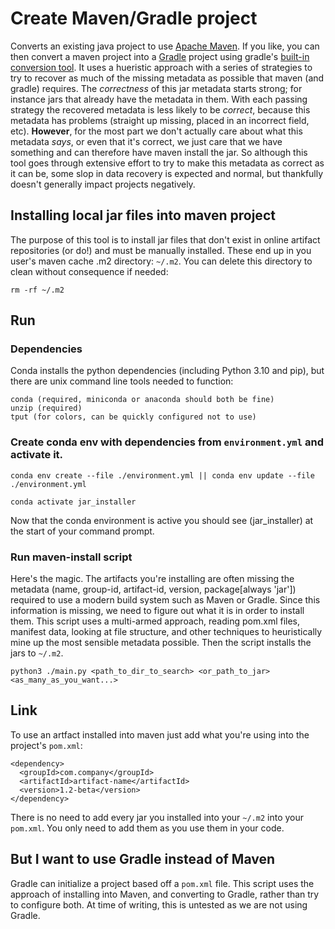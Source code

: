 # Create Maven/Gradle project
Converts an existing java project to use [Apache Maven](https://maven.apache.org>). If you like, you can then convert a maven project into a [Gradle](https://gradle.org) project using gradle's [built-in conversion tool](https://docs.gradle.org/current/userguide/migrating_from_maven.html). It uses a hueristic approach with a series of strategies to try to recover as much of the missing metadata as possible that maven (and gradle) requires. The *correctness* of this jar metadata starts strong; for instance jars that already have the metadata in them. With each passing strategy the recovered metadata is less likely to be *correct*, because this metadata has problems (straight up missing, placed in an incorrect field, etc). **However**, for the most part we don't actually care about what this metadata *says*, or even that it's correct, we just care that we have something and can therefore have maven install the jar. So although this tool goes through extensive effort to try to make this metadata as correct as it can be, some slop in data recovery is expected and normal, but thankfully doesn't generally impact projects negatively.

## Installing local jar files into maven project
The purpose of this tool is to install jar files that don't exist in online artifact repositories (or do!) and must be manually installed.
These end up in you user's maven cache .m2 directory: `~/.m2`. You can delete this directory to clean without consequence if needed:
```
rm -rf ~/.m2
```
## Run
### Dependencies
Conda installs the python dependencies (including Python 3.10 and pip), but there are unix command line tools needed to function:
```
conda (required, miniconda or anaconda should both be fine)
unzip (required)
tput (for colors, can be quickly configured not to use)
```

### Create conda env with dependencies from `environment.yml` and activate it.
```
conda env create --file ./environment.yml || conda env update --file ./environment.yml
```
```
conda activate jar_installer
```
Now that the conda environment is active you should see (jar_installer) at the start of your command prompt. 
### Run maven-install script
Here's the magic. The artifacts you're installing are often missing the metadata (name, group-id, artifact-id, version, package[always 'jar'])
required to use a modern build system such as Maven or Gradle. Since this information is missing, we need to figure out what it is in order to install them. This script uses a multi-armed approach, reading pom.xml files, manifest data, looking at file structure, and other techniques to heuristically mine up the most sensible metadata possible. Then the script installs the jars to `~/.m2`.
```
python3 ./main.py <path_to_dir_to_search> <or_path_to_jar> <as_many_as_you_want...>
```
## Link
To use an artfact installed into maven just add what you're using into the project's `pom.xml`:
```
<dependency>
  <groupId>com.company</groupId>
  <artifactId>artifact-name</artifactId>
  <version>1.2-beta</version>
</dependency>
```
There is no need to add every jar you installed into your `~/.m2` into your `pom.xml`.
You only need to  add them as you use them in your code.

## But I want to use Gradle instead of Maven
Gradle can initialize a project based off a `pom.xml` file. This script uses the approach of installing into Maven, and converting to Gradle, rather than
try to configure both. At time of writing, this is untested as we are not using Gradle.
